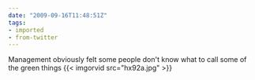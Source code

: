 ```yaml
---
date: "2009-09-16T11:48:51Z"
tags:
- imported
- from-twitter
---
```

Management obviously felt some people don't know what to call some of the green things {{< imgorvid src="hx92a.jpg" >}}
